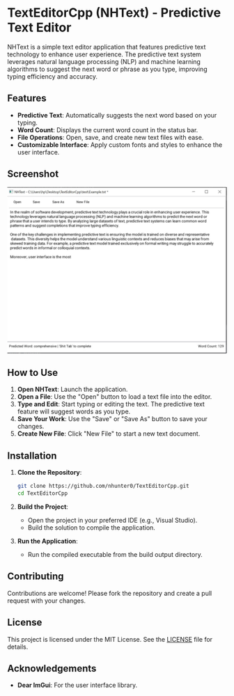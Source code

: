 # TextEditorCpp (NHText) - Predictive Text Editor

NHText is a simple text editor application that features predictive text technology to enhance user experience. The predictive text system leverages natural language processing (NLP) and machine learning algorithms to suggest the next word or phrase as you type, improving typing efficiency and accuracy.

## Features

- **Predictive Text**: Automatically suggests the next word based on your typing.
- **Word Count**: Displays the current word count in the status bar.
- **File Operations**: Open, save, and create new text files with ease.
- **Customizable Interface**: Apply custom fonts and styles to enhance the user interface.

## Screenshot

![Screenshot](screenshot.jpg)

## How to Use

1. **Open NHText**: Launch the application.
2. **Open a File**: Use the "Open" button to load a text file into the editor.
3. **Type and Edit**: Start typing or editing the text. The predictive text feature will suggest words as you type.
4. **Save Your Work**: Use the "Save" or "Save As" button to save your changes.
5. **Create New File**: Click "New File" to start a new text document.

## Installation

1. **Clone the Repository**:

   ```bash
   git clone https://github.com/nhunter0/TextEditorCpp.git
   cd TextEditorCpp
   ```

2. **Build the Project**:

   - Open the project in your preferred IDE (e.g., Visual Studio).
   - Build the solution to compile the application.

3. **Run the Application**:
   - Run the compiled executable from the build output directory.

## Contributing

Contributions are welcome! Please fork the repository and create a pull request with your changes.

## License

This project is licensed under the MIT License. See the [LICENSE](LICENSE) file for details.

## Acknowledgements

- **Dear ImGui**: For the user interface library.
